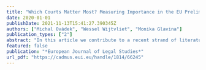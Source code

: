 ```yaml
---
title: "Which Courts Matter Most? Measuring Importance in the EU Preliminary Reference System"
date: 2020-01-01
publishDate: 2021-11-13T15:41:27.390345Z
authors: ["Michal Ovádek", "Wessel Wijtvliet", "Monika Glavina"]
publication_types: ["2"]
abstract: "In this article we contribute to a recent strand of literature that revisits the role of hierarchically different national courts in the process of European integration. While the received view emphasizes the dominance of lower courts in the preliminary reference procedure, more recent work documents the rise of peak courts as key interlocutors of the Court of Justice of the European Union (CJEU). Our contribution adds a hitherto underexplored variable to the existing research by focusing not only on how many references national courts send to Luxembourg but also what importance the CJEU attributes to each individual case. We find that peak court references are generally treated as more important than questions submitted by non-peak courts. Consequently, peak courts have bolstered their position vis-à-vis the CJEU in the process of legal integration. We base our findings on the most comprehensive preliminary rulings dataset to date (n = 10,609) that includes all cases received and decided by the Court between 1961 up to and including 2018."
featured: false
publication: "*European Journal of Legal Studies*"
url_pdf: "https://cadmus.eui.eu/handle/1814/66245"
---
```


